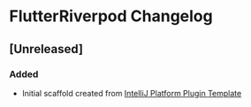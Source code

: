 <!-- Keep a Changelog guide -> https://keepachangelog.com -->

# FlutterRiverpod Changelog

## [Unreleased]
### Added
- Initial scaffold created from [IntelliJ Platform Plugin Template](https://github.com/JetBrains/intellij-platform-plugin-template)
